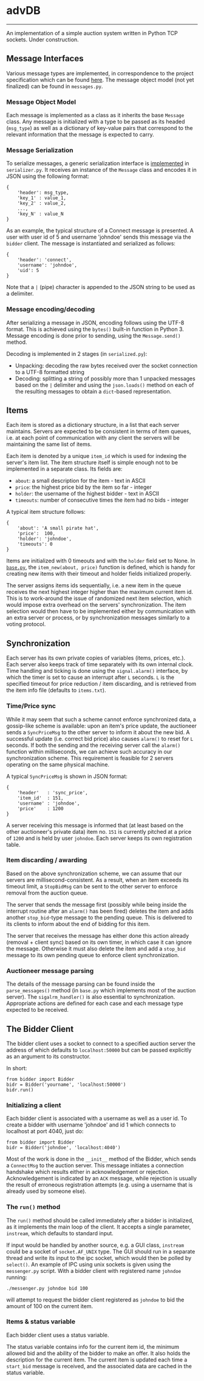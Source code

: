 # advDB
-------

An implementation of a simple auction system written in Python TCP sockets.
Under construction.

## Message Interfaces
Various message types are implemented, in correspondence to the project specification which can be found [here](http://mycourses.ntua.gr/courses/ECE1060/projects/course-project-auction-advanced-data-base-systems-2015.pdf). 
The message object model (not yet finalized) can be found in `messages.py`.

### Message Object Model
Each message is implemented as a class as it inherits the base `Message` class.
Any message is initialized with a type to be passed as its headed (`msg_type`)
as well as a dictionary of key-value pairs that correspond to the relevant
information that the message is expected to carry.

### Message Serialization
To serialize messages, a generic serialization interface is
[implemented](https://github.com/VHarisop/advDB/blob/master/serializer.py#L3) in
`serializer.py`. It receives an instance of the `Message` class and encodes it
in JSON using the following format:

```
{	
	'header': msg_type,
	'key_1' : value_1,
	'key_2' : value_2,
	...,
	'key_N' : value_N
}
```

As an example, the typical structure of a Connect message is presented. A user
with user id of 5 and username 'johndoe' sends this message via the `bidder`
client. The message is instantiated and serialized as follows:

```
{
	'header': 'connect',
	'username': 'johndoe',
	'uid': 5
}
```

Note that a `|` (pipe) character is appended to the JSON string to be used as a
delimiter.

### Message encoding/decoding
After serializing a message in JSON, encoding follows using the UTF-8 format.
This is achieved using the `bytes()` built-in function in Python 3.
Message encoding is done prior to sending, using the `Message.send()` method. 

Decoding is implemented in 2 stages (in `serialized.py`):
- Unpacking: decoding the raw bytes received over the socket connection to
  a UTF-8 formatted string
- Decoding: splitting a string of possibly more than 1 unpacked messages based
  on the `|` delimiter and using the `json.loads()` method on each of the
  resulting messages to obtain a `dict`-based representation.

## Items
Each item is stored as a dictionary structure, in a list that each server
maintains. Servers are expected to be consistent in terms of item queues, i.e. 
at each point of communication with any client the servers will be maintaining
the same list of items. 

Each item is denoted by a unique `item_id` which is used for indexing the
server's item list. The item structure itself is simple enough not to be
implemented in a separate class. Its fields are:
- `about`: a small description for the item - text in ASCII
- `price`: the highest price bid by the item so far - integer
- `holder`: the username of the highest bidder - text in ASCII
- `timeouts`: number of consecutive times the item had no bids - integer

A typical item structure follows:

```
{
	'about': 'A small pirate hat',
	'price':  100,
	'holder': 'johndoe',
	'timeouts': 0
}
```

Items are initialized with 0 timeouts and with the
`holder` field set to None. In [`base.py`](https://github.com/VHarisop/advDB/blob/master/base.py), the `item_new(about, price)` function is defined, which is handy for creating new items with their timeout and holder fields initialized properly. 

The server assigns items ids sequentially, i.e. a new item in the queue
receives the next highest integer higher than the maximum current item id. This
is to work-around the issue of randomized next item selection, which would
impose extra overhead on the servers' synchronization. The item selection would
then have to be implemented either by communication with an extra server or
process, or by synchronization messages similarly to a voting protocol.

## Synchronization
Each server has its own private copies of variables (items, prices, etc.). Each
server also keeps track of time separately with its own internal clock. Time
handling and ticking is done using the `signal.alarm()` interface, by which the
timer is set to cause an interrupt after `L` seconds. `L` is the specified
timeout for price reduction / item discarding, and is retrieved from the item
info file (defaults to `items.txt`).

### Time/Price sync
While it may seem that such a scheme cannot enforce synchronized data, a
gossip-like scheme is available: upon an item's price update, the auctioneer
sends a `SyncPriceMsg` to the other server to inform it about the new bid. A
successful update (i.e. correct bid price) also causes `alarm()` to reset for
`L` seconds. If both the sending and the receiving server call the `alarm()`
function within milliseconds, we can achieve such accuracy in our
synchronization scheme. This requirement is feasible for 2 servers operating on
the same physical machine. 

A typical `SyncPriceMsg` is shown in JSON format:

```
{
    'header'   : 'sync_price',
    'item_id'  : 151,
    'username' : 'johndoe',
    'price'    : 1200
}
```

A server receiving this message is informed that (at least based on the other
auctioneer's private data) item no. `151` is currently pitched at a price of
`1200` and is held by user `johndoe`. 
Each server keeps its own registration table. 

### Item discarding / awarding
Based on the above synchronization scheme, we can assume that our servers are
millisecond-consistent. As a result, when an item exceeds its timeout limit, a
`StopBidMsg` can be sent to the other server to enforce removal from the
auction queue. 

The server that sends the message first (possibly while being inside the
interrupt routine after an `alarm()` has been fired) deletes the item and adds
another `stop_bid`-type message to the pending queue. This is delivered to its
clients to inform about the end of bidding for this item. 

The server that receives the message has either done this action already
(removal + client sync) based on its own timer, in which case it can ignore the
message. Otherwise it must also delete the item and add a `stop_bid` message to
its own pending queue to enforce client synchronization.

### Auctioneer message parsing
The details of the message parsing can be found inside the `parse_messages()`
method (in `base.py` which implements most of the auction server). The
`sigalrm_handler()` is also essential to synchronization. Appropriate actions
are defined for each case and each message type expected to be received. 

## The Bidder Client
The bidder client uses a socket to connect to a specified auction server the
address of which defaults to `localhost:50000` but can be passed explicitly as
an argument to its constructor. 

In short:
```
from bidder import Bidder
bidr = Bidder('yourname', 'localhost:50000')
bidr.run()
```

### Initializing a client
Each bidder client is associated with a username as well as a user id. To
create a bidder with username 'johndoe' and id 1 which connects to localhost at
port 4040, just do:

```
from bidder import Bidder
bidr = Bidder('johndoe', 'localhost:4040')
```

Most of the work is done in the `__init__` method of the Bidder, which sends a
`ConnectMsg` to the auction server. This message initiates a connection
handshake which results either in acknowledgement or rejection. Acknowledgement
is indicated by an `ACK` message, while rejection is usually the result of
erroneous registration attempts (e.g. using a username that is already used by
someone else). 


### The `run()` method
The `run()` method should be called immediately after a bidder is initialized,
as it implements the main loop of the client. It accepts a single parameter,
`instream`, which defaults to standard input.

If input would be handled by another source, e.g. a GUI class, `instream` could
be a socket of `socket.AF_UNIX` type. The GUI should run in a separate thread
and write its input to the ipc socket, which would then be polled by
`select()`. An example of IPC using unix sockets is given using the
`messenger.py` script. With a bidder client with registered name `johndoe` running:

```
./messenger.py johndoe bid 100
```

will attempt to request the bidder client registered as `johndoe` to bid the
amount of 100 on the current item.

### Items & status variable
Each bidder client uses a status variable. 

The status variable contains info for the current item id, the minimum allowed bid and the ability of the bidder to make an offer. It also holds the description for the current item. The current item is updated each time a `start_bid` message is received, and the associated data are cached in the status variable.

